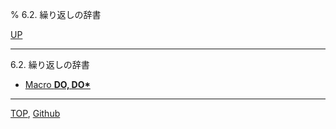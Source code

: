 % 6.2. 繰り返しの辞書

[UP](6.html)  

---

6.2. 繰り返しの辞書

- [Macro **DO, DO\***](6.2.do.html)

---
[TOP](index.html),  [Github](https://github.com/nptcl/npt-japanese)

